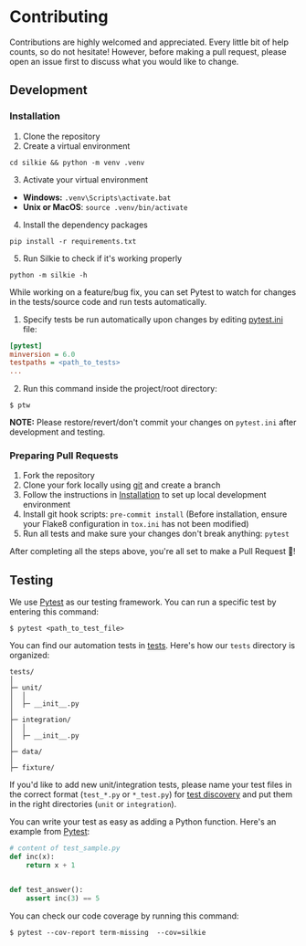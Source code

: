 # Contributing

Contributions are highly welcomed and appreciated. Every little bit of help counts, so do not hesitate! However, before making a pull request, please open an issue first to discuss what you would like to change.

## Development

### Installation

1. Clone the repository
2. Create a virtual environment
  ```
  cd silkie && python -m venv .venv
  ```
3. Activate your virtual environment
  - **Windows:** `.venv\Scripts\activate.bat`
  - **Unix or MacOS**: `source .venv/bin/activate`
4. Install the dependency packages
  ```
  pip install -r requirements.txt
  ```
5. Run Silkie to check if it's working properly
  ```
  python -m silkie -h
  ```

While working on a feature/bug fix, you can set Pytest to watch for changes in the tests/source code and run tests automatically.

1. Specify tests be run automatically upon changes by editing [pytest.ini](pytest.ini) file:

```ini
[pytest]
minversion = 6.0
testpaths = <path_to_tests>
...
```

2. Run this command inside the project/root directory:

```
$ ptw
```

**NOTE:** Please restore/revert/don't commit your changes on `pytest.ini` after development and testing.

### Preparing Pull Requests

1. Fork the repository
2. Clone your fork locally using [git](https://git-scm.com/) and create a branch
3. Follow the instructions in [Installation](#installation) to set up local development environment
4. Install git hook scripts: `pre-commit install` (Before installation, ensure your Flake8 configuration in `tox.ini` has not been modified)
5. Run all tests and make sure your changes don't break anything: `pytest`

After completing all the steps above, you're all set to make a Pull Request 🎉!

## Testing

We use [Pytest](https://docs.pytest.org/en/6.2.x/) as our testing framework. You can run a specific test by entering this command:

```
$ pytest <path_to_test_file>
```

You can find our automation tests in [tests](tests/). Here's how our `tests` directory is organized:

```
tests/
│
├─ unit/ 
│  │
│  ├─ __init__.py
│
├─ integration/ 
│  │
│  ├─ __init__.py
│
├─ data/ 
│
├─ fixture/
```

If you'd like to add new unit/integration tests, please name your test files in the correct format (`test_*.py` or `*_test.py`) for [test discovery](https://docs.pytest.org/en/6.2.x/goodpractices.html#conventions-for-python-test-discovery) and put them in the right directories (`unit` or `integration`).

You can write your test as easy as adding a Python function. Here's an example from [Pytest](https://docs.pytest.org/en/6.2.x/index.html):

```python
# content of test_sample.py
def inc(x):
    return x + 1


def test_answer():
    assert inc(3) == 5
```

You can check our code coverage by running this command:

```
$ pytest --cov-report term-missing  --cov=silkie
```

